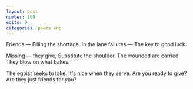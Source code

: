 ```yaml
---
layout: post
number: 109
edits: 9
categories: poems eng
---
```


Friends — 
Filling the shortage. 
In the lane failures —
The key to good luck.
 
Missing — they give,
Substitute the shoulder.
The wounded are carried 
They blow on what bakes. 
 
The egoist seeks to take. 
It's nice when they serve. 
Are you ready to give? 
Are they just friends for you?
